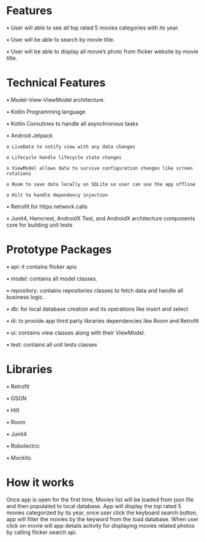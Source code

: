 # Features 

•	User will able to see all top rated 5 movies categories with its year.

•	User will be able to search by movie title.

•	User will be able to display all movie’s photo from flicker website by movie title. 

# Technical Features

•	Model-View-ViewModel architecture.

•	Kotlin Programming language 

•	Kotlin Coroutines to handle all asynchronous tasks   

•	Android Jetpack

    o LiveData to notify view with any data changes
  
    o Lifecycle handle lifecycle state changes 
  
    o ViewModel allows data to survive configuration changes like screen rotations 
  
    o Room to save data locally on SQLite so user can use the app offline 
  
    o Hilt to handle dependency injection 
  
•	Retrofit for https network calls

•	Junit4, Hamcrest, AndroidX Test, and AndroidX architecture components core for building unit tests

# Prototype Packages 

•	api: it contains flicker apis 

•	model: contains all model classes.

•	repository: contains repositories classes to fetch data and handle all business logic.

•	db: for local database creation and its operations like insert and select

•	di: to provide app third party libraries dependencies like Room and Retrofit

•	ui: contains view classes along with their ViewModel.

•	test: contains all unit tests classes

# Libraries

•	Retrofit 

•	GSON

•	Hilt

•	Room

•	Junit4

•	Robolectric

•	Mockito

# How it works 

Once app is open for the first time, Movies list will be loaded from json file and then populated to local database.
App will display the top rated 5 movies categorized by its year, once user click the keyboard search button, app will filter the movies by the keyword from the load database.
When user click on movie will app details activity for displaying movies related photos by calling flicker search api.


